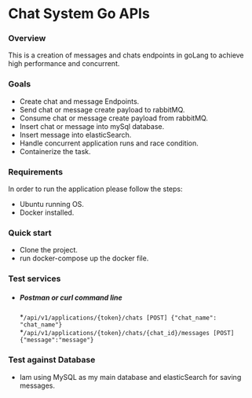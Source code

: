 # Chat System Go APIs

### Overview
This is a creation of messages and chats endpoints in goLang to achieve high performance and concurrent.
### Goals
* Create chat and message Endpoints.
* Send chat or message create payload to rabbitMQ.
* Consume chat or message create payload from rabbitMQ.
* Insert chat or message into mySql database.
* Insert message into elasticSearch.
* Handle concurrent application runs and race condition.
* Containerize the task.
### Requirements
In order to run the application please follow the steps:
- Ubuntu running OS.
- Docker installed.
### Quick start
* Clone the project.
* run docker-compose up the docker file.

### Test services
* ##### Postman or curl command line
  *`/api/v1/applications/{token}/chats [POST] {"chat_name": "chat_name"}`\
  *`/api/v1/applications/{token}/chats/{chat_id}/messages [POST] {"message":"message"}`
### Test against Database
* Iam using MySQL as my main database and elasticSearch for saving messages. 
  



